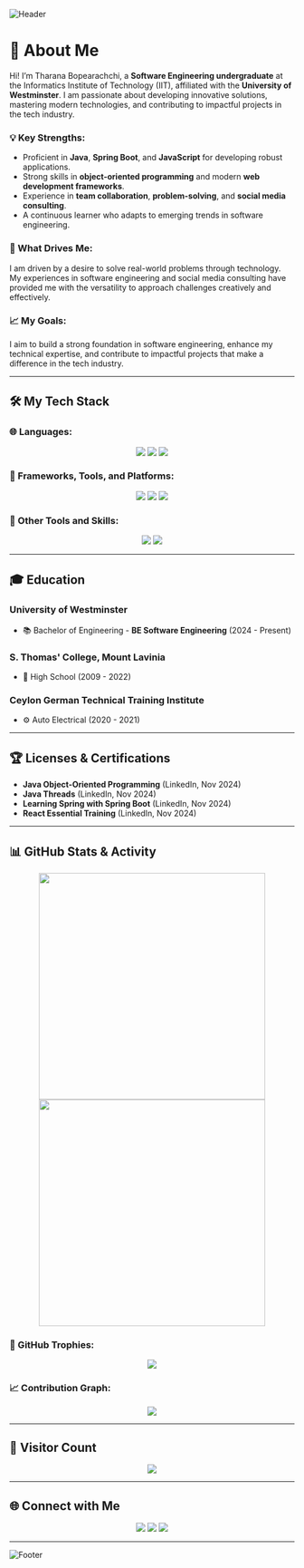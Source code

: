 ![Header](https://capsule-render.vercel.app/api?type=waving&color=gradient&height=200&section=header&text=Hi!%20I'm%20Tharana%20Bopearachchi%20👋&fontSize=40&fontAlignY=35)

# 🌟 About Me
Hi! I’m Tharana Bopearachchi, a **Software Engineering undergraduate** at the Informatics Institute of Technology (IIT), affiliated with the **University of Westminster**. I am passionate about developing innovative solutions, mastering modern technologies, and contributing to impactful projects in the tech industry.

### 💡 Key Strengths:
- Proficient in **Java**, **Spring Boot**, and **JavaScript** for developing robust applications.
- Strong skills in **object-oriented programming** and modern **web development frameworks**.
- Experience in **team collaboration**, **problem-solving**, and **social media consulting**.
- A continuous learner who adapts to emerging trends in software engineering.

### 🌟 What Drives Me:
I am driven by a desire to solve real-world problems through technology. My experiences in software engineering and social media consulting have provided me with the versatility to approach challenges creatively and effectively.

### 📈 My Goals:
I aim to build a strong foundation in software engineering, enhance my technical expertise, and contribute to impactful projects that make a difference in the tech industry.

---

## 🛠️ My Tech Stack

### 🌐 Languages:
<p align="center">
  <img src="https://img.shields.io/badge/Java-ED8B00?style=for-the-badge&logo=java&logoColor=white">
  <img src="https://img.shields.io/badge/JavaScript-F7DF1E?style=for-the-badge&logo=javascript&logoColor=black">
  <img src="https://img.shields.io/badge/Python-3776AB?style=for-the-badge&logo=python&logoColor=white">
</p>

### 🚀 Frameworks, Tools, and Platforms:
<p align="center">
  <img src="https://img.shields.io/badge/Spring%20Boot-6DB33F?style=for-the-badge&logo=spring&logoColor=white">
  <img src="https://img.shields.io/badge/React-61DAFB?style=for-the-badge&logo=react&logoColor=black">
  <img src="https://img.shields.io/badge/MySQL-4479A1?style=for-the-badge&logo=mysql&logoColor=white">
</p>

### 🔧 Other Tools and Skills:
<p align="center">
  <img src="https://img.shields.io/badge/Git-F05032?style=for-the-badge&logo=git&logoColor=white">
  <img src="https://img.shields.io/badge/VS%20Code-007ACC?style=for-the-badge&logo=visualstudiocode&logoColor=white">
</p>

---

## 🎓 Education
### **University of Westminster**
- 📚 Bachelor of Engineering - **BE Software Engineering** (2024 - Present)

### **S. Thomas' College, Mount Lavinia**
- 🏫 High School (2009 - 2022)

### **Ceylon German Technical Training Institute**
- ⚙️ Auto Electrical (2020 - 2021)

---

## 🏆 Licenses & Certifications
- **Java Object-Oriented Programming** (LinkedIn, Nov 2024)
- **Java Threads** (LinkedIn, Nov 2024)
- **Learning Spring with Spring Boot** (LinkedIn, Nov 2024)
- **React Essential Training** (LinkedIn, Nov 2024)

---

## 📊 GitHub Stats & Activity
<p align="center">
  <img src="https://github-readme-stats.vercel.app/api?username=TharanaBope&show_icons=true&theme=radical" width="400">
  <img src="https://github-readme-streak-stats.herokuapp.com?user=TharanaBope&theme=radical&hide_border=true&date_format=M%20j%5B%2C%20Y%5D" width="400">
</p>

### 🏅 GitHub Trophies:
<p align="center">
  <img src="https://github-profile-trophy.vercel.app/?username=TharanaBope&theme=radical&row=1&column=7">
</p>

### 📈 Contribution Graph:
<p align="center">
  <img src="https://github-readme-activity-graph.vercel.app/graph?username=TharanaBope&theme=github-dark&hide_border=true">
</p>

---

## 🌟 Visitor Count
<p align="center">
  <img src="https://komarev.com/ghpvc/?username=TharanaBope&style=for-the-badge&color=blueviolet&label=Visitors">
</p>

---

## 🌐 Connect with Me
<p align="center">
  <a href="https://www.linkedin.com/in/tharana-bopearachchi"><img src="https://img.shields.io/badge/LinkedIn-0077B5?style=for-the-badge&logo=linkedin&logoColor=white"></a>
  <a href="https://www.instagram.com/tharana.b?igsh=Y3BtMDNyNGJxcGV1"><img src="https://img.shields.io/badge/Instagram-E4405F?style=for-the-badge&logo=instagram&logoColor=white"></a>
  <a href="https://github.com/TharanaBope"><img src="https://img.shields.io/badge/GitHub-100000?style=for-the-badge&logo=github&logoColor=white"></a>
</p>

---

![Footer](https://capsule-render.vercel.app/api?type=waving&color=gradient&height=150&section=footer&text=Thanks%20for%20Visiting!%20🚀&fontSize=20&fontAlignY=45)
